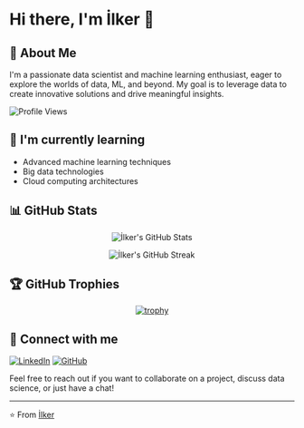 # Hi there, I'm İlker 👋

## 🚀 About Me
I'm a passionate data scientist and machine learning enthusiast, eager to explore the worlds of data, ML, and beyond. My goal is to leverage data to create innovative solutions and drive meaningful insights.

![Profile Views](https://komarev.com/ghpvc/?username=1lker&label=Profile%20views&color=0e75b6&style=flat)

## 🌱 I'm currently learning
- Advanced machine learning techniques
- Big data technologies
- Cloud computing architectures

## 📊 GitHub Stats

<p align="center">
  <img src="https://github-readme-stats.vercel.app/api?username=1lker&show_icons=true&theme=radical" alt="İlker's GitHub Stats" />
</p>

<p align="center">
  <img src="https://github-readme-streak-stats.herokuapp.com/?user=1lker&theme=radical" alt="İlker's GitHub Streak" />
</p>

## 🏆 GitHub Trophies

<p align="center">
  <a href="https://github.com/ryo-ma/github-profile-trophy">
    <img src="https://github-profile-trophy.vercel.app/?username=1lker&theme=darkhub&column=7" alt="trophy" />
  </a>
</p>

## 🤝 Connect with me

[![LinkedIn](https://img.shields.io/badge/-LinkedIn-0077B5?style=for-the-badge&logo=linkedin&logoColor=white)](https://tr.linkedin.com/in/ilker-yoru)
[![GitHub](https://img.shields.io/badge/-GitHub-181717?style=for-the-badge&logo=github&logoColor=white)](https://github.com/1lker)

Feel free to reach out if you want to collaborate on a project, discuss data science, or just have a chat!

---

⭐️ From [İlker](https://github.com/1lker)
